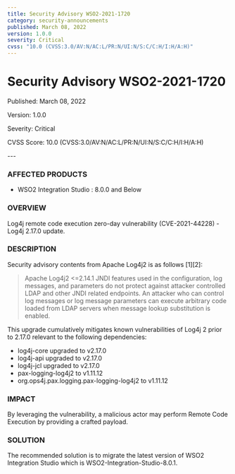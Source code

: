 ```yaml
---
title: Security Advisory WSO2-2021-1720
category: security-announcements
published: March 08, 2022
version: 1.0.0
severity: Critical
cvss: "10.0 (CVSS:3.0/AV:N/AC:L/PR:N/UI:N/S:C/C:H/I:H/A:H)"
---
```


# Security Advisory WSO2-2021-1720

<p class="doc-info">Published: March 08, 2022</p>
<p class="doc-info">Version: 1.0.0</p>
<p class="doc-info">Severity: Critical</p>
<p class="doc-info">CVSS Score: 10.0 (CVSS:3.0/AV:N/AC:L/PR:N/UI:N/S:C/C:H/I:H/A:H)</p>
---

### AFFECTED PRODUCTS
* WSO2 Integration Studio : 8.0.0 and Below


### OVERVIEW
Log4j remote code execution zero-day vulnerability (CVE-2021-44228) - Log4j 2.17.0 update.


### DESCRIPTION
Security advisory contents from Apache Log4j2 is as follows [1][2]:


> Apache Log4j2 <=2.14.1 JNDI features used in the configuration, log messages, and parameters do not protect against attacker controlled LDAP and other JNDI related endpoints. An attacker who can control log messages or log message parameters can execute arbitrary code loaded from LDAP servers when message lookup substitution is enabled.


This upgrade cumulatively mitigates known vulnerabilities of Log4j 2 prior to 2.17.0 relevant to the following dependencies:

* log4j-core upgraded to v2.17.0
* log4j-api upgraded to v2.17.0
* log4j-jcl upgraded to v2.17.0
* pax-logging-log4j2 to v1.11.12
* org.ops4j.pax.logging.pax-logging-log4j2 to v1.11.12


### IMPACT
By leveraging the vulnerability, a malicious actor may perform Remote Code Execution by providing a crafted payload.


### SOLUTION
The recommended solution is to migrate the latest version of WSO2 Integration Studio which is WSO2-Integration-Studio-8.0.1.
